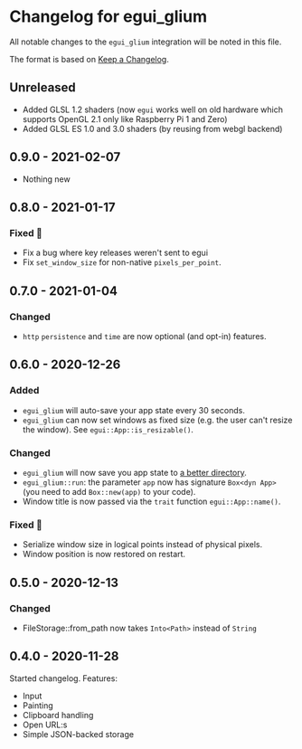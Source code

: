 # Changelog for egui_glium

All notable changes to the `egui_glium` integration will be noted in this file.

The format is based on [Keep a Changelog](https://keepachangelog.com/en/1.0.0/).


## Unreleased

* Added GLSL 1.2 shaders (now `egui` works well on old hardware which supports OpenGL 2.1 only like Raspberry Pi 1 and Zero)
* Added GLSL ES 1.0 and 3.0 shaders (by reusing from webgl backend)


## 0.9.0 - 2021-02-07

* Nothing new


## 0.8.0 - 2021-01-17

### Fixed 🐛

* Fix a bug where key releases weren't sent to egui
* Fix `set_window_size` for non-native `pixels_per_point`.


## 0.7.0 - 2021-01-04

### Changed

* `http` `persistence` and `time` are now optional (and opt-in) features.


## 0.6.0 - 2020-12-26

### Added

* `egui_glium` will auto-save your app state every 30 seconds.
* `egui_glium` can now set windows as fixed size (e.g. the user can't resize the window). See `egui::App::is_resizable()`.

### Changed

* `egui_glium` will now save you app state to [a better directory](https://docs.rs/directories-next/2.0.0/directories_next/struct.ProjectDirs.html#method.data_dir).
* `egui_glium::run`: the parameter `app` now has signature `Box<dyn App>` (you need to add `Box::new(app)` to your code).
* Window title is now passed via the `trait` function `egui::App::name()`.

### Fixed 🐛

* Serialize window size in logical points instead of physical pixels.
* Window position is now restored on restart.

## 0.5.0 - 2020-12-13

### Changed

* FileStorage::from_path now takes `Into<Path>` instead of `String`


## 0.4.0 - 2020-11-28

Started changelog. Features:

* Input
* Painting
* Clipboard handling
* Open URL:s
* Simple JSON-backed storage
